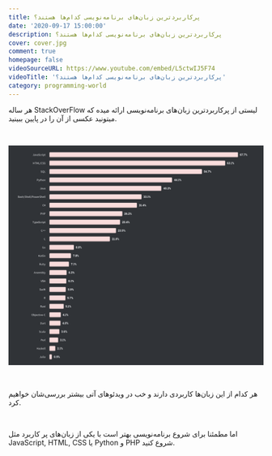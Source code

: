 ```yaml
---
title: پرکاربردترین زبان‌های برنامه‌نویسی کدام‌ها هستند؟
date: '2020-09-17 15:00:00'
description: پرکاربردترین زبان‌های برنامه‌نویسی کدام‌ها هستند؟
cover: cover.jpg
comment: true
homepage: false
videoSourceURL: https://www.youtube.com/embed/L5ctwIJ5F74
videoTitle: 'پرکاربردترین زبان‌های برنامه‌نویسی کدام‌ها هستند؟'
category: programming-world
---
```


هر ساله StackOverFlow لیستی از پرکاربردترین زبان‌های برنامه‌نویسی ارائه میده که میتونید عکسی از آن را در پایین ببینید.

<br />

![زبان‌های برنامه‌نویسی](langs.png 'زبان‌های برنامه‌نویسی')

<br />

هر کدام از این زبان‌ها کاربردی دارند و خب در ویدئوهای آتی بیشتر بررسی‌شان خواهیم کرد.

<br />

اما مطمئنا برای شروع برنامه‌نویسی بهتر است با یکی از زبان‌های پر کاربرد مثل JavaScript, HTML, CSS یا Python و PHP شروع کنید.
